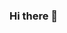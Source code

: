 ### Hi there 👋

<!--
**ujoshi4494/ujoshi4494** is a ✨ _special_ ✨ repository because its `README.md` (this file) appears on your GitHub profile.

Here are some ideas to get you started:

- 🔭 I’m currently working on MERN stack projects
- 🌱 I’m currently learning Golang
- 👯 I’m looking to collaborate on projects related to Javascript and Python
- 🤔 I’m looking for help with my skills to become full stack developer 
- 💬 Ask me about ...
- 📫 How to reach me: umangjoshi425@gmail.com
- 😄 Pronouns: ...
- ⚡ Fun fact: ...
-->
